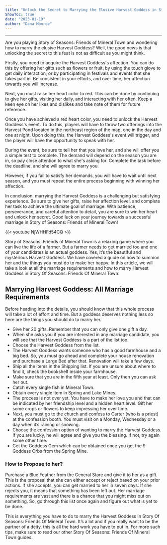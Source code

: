 ```yaml
---
title: "Unlock the Secret to Marrying the Elusive Harvest Goddess in Story of Seasons: Friends of Mineral Town!"
ShowToc: true 
date: "2023-01-19"
author: "Dana Monroe"
---
```

*****
Are you playing Story of Seasons: Friends of Mineral Town and wondering how to marry the elusive Harvest Goddess? Well, the good news is that unlocking the secret to this feat is not as difficult as you might think.

Firstly, you need to acquire the Harvest Goddess's affection. You can do this by offering her gifts such as flowers or fruit, by using the touch glove to get daily interaction, or by participating in festivals and events that she takes part in. Be consistent in your efforts, and over time, her affection towards you will increase.

Next, you must raise her heart color to red. This can be done by continuing to give her gifts, visiting her daily, and interacting with her often. Keep a keen eye on her likes and dislikes and take note of them for future reference.

Once you have achieved a red heart color, you need to unlock the Harvest Goddess's event. To do this, players will have to throw two offerings into the Harvest Pond located in the northeast region of the map, one in the day and one at night. Upon doing this, the Harvest Goddess's event will trigger, and the player will have the opportunity to speak with her.

During the event, be sure to tell her that you love her, and she will offer you a simple test to complete. The demand will depend on the season you are in, so pay close attention to what she's asking for. Complete the task before the deadline, and she will agree to marry you.

However, if you fail to satisfy her demands, you will have to wait until next season, and you must repeat the entire process beginning with winning her affection.

In conclusion, marrying the Harvest Goddess is a challenging but satisfying experience. Be sure to give her gifts, raise her affection level, and complete her task to achieve the ultimate goal of marriage. With patience, perseverance, and careful attention to detail, you are sure to win her heart and unlock her secret. Good luck on your journey towards a successful marriage in Story of Seasons: Friends of Mineral Town!

{{< youtube NjWHHFd54CQ >}} 



Story of Seasons: Friends of Mineral Town is a relaxing game where you can live the life of a farmer. But a farmer needs to get married too and one of your candidates is an actual goddess. Yes, it’s the beautiful and mysterious Harvest Goddess. We have covered a guide on how to summon her and the things you must do to make her happy. In this article, we will take a look at all the marriage requirements and how to marry Harvest Goddess in Story Of Seasons: Friends Of Mineral Town.
 
## Marrying Harvest Goddess: All Marriage Requirements
 
Before heading into the details, you should know that this whole process will take a lot of effort and time. But a goddess deserves nothing less so here are the things you should do to marry her.
 
- Give her 20 gifts. Remember that you can only give one gift a day.
 - When she asks you if you are interested in any marriage candidate, you will see that the Harvest Goddess is a part of the list too.
 - Choose the Harvest Goddess from the list.
 - The Harvest Goddess wants someone who has a good farmhouse and a big bed. So, you must go ahead and complete your house renovation and purchase a Large Bed after that. Renovation will take a few days.
 - Ship all the items in the Shipping list. If you are unsure about where to find it, check the bookshelf inside your farmhouse.
 - Make sure that you are in the fifth year at least. Only then you can ask her out.
 - Catch every single fish in Mineral Town.
 - Obtain every single item in Spring and Lake Mines.
 - The process is not over yet. You have to make her love you and that can be indicated by her friendship level and a hidden heart level. Gift her some crops or flowers to keep impressing her over time.
 - Next, you must go to the church and confess to Carter (who is a priest) at the confession booth. You must visit on a Monday, Wednesday or a day when it’s raining or snowing.
 - Choose the confession option of wanting to marry the Harvest Goddess. If you are lucky, he will agree and give you the blessing. If not, try again some other time.
 - Get the Goddess Gem which can be obtained once you get the 9 Goddess Orbs from the Spring Mine.

 
### How to Propose to her?
 
Purchase a Blue Feather from the General Store and give it to her as a gift. This is the proposal that she can either accept or reject based on your prior actions. If she accepts, you can get married to her in seven days. If she rejects you, it means that something has been left out. Her marriage requirements are vast and there is a chance that you might miss out on something. So, go through this list once again and figure out what is yet to be done.
 
This is everything you have to do to marry the Harvest Goddess In Story Of Seasons: Friends Of Mineral Town. It’s a lot and if you really want to be the partner of a deity, this is all the hard work you have to put in. For more such tips, make sure to read our other Story Of Seasons: Friends Of Mineral Town guides.




